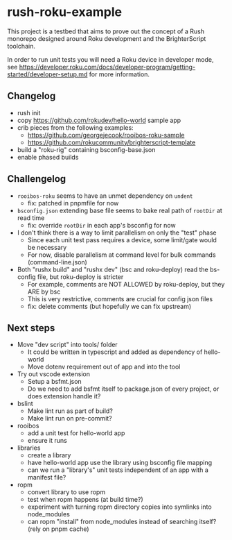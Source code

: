 # rush-roku-example

This project is a testbed that aims to prove out the concept of a Rush monorepo designed around Roku development and the BrighterScript toolchain.

In order to run unit tests you will need a Roku device in developer mode, see https://developer.roku.com/docs/developer-program/getting-started/developer-setup.md for more information.

## Changelog

 - rush init
 - copy https://github.com/rokudev/hello-world sample app
 - crib pieces from the following examples:
   - https://github.com/georgejecook/rooibos-roku-sample
   - https://github.com/rokucommunity/brighterscript-template
 - build a "roku-rig" containing bsconfig-base.json
 - enable phased builds

## Challengelog

 - `rooibos-roku` seems to have an unmet dependency on `undent`
   - fix: patched in pnpmfile for now
 - `bsconfig.json` extending base file seems to bake real path of `rootDir` at read time
   - fix: override `rootDir` in each app's bsconfig for now
 - I don't think there is a way to limit parallelism on only the "test" phase
   - Since each unit test pass requires a device, some limit/gate would be necessary
   - For now, disable parallelism at command level for bulk commands (command-line.json)
 - Both "rushx build" and "rushx dev" (bsc and roku-deploy) read the bs-config file, but roku-deploy is stricter
   - For example, comments are NOT ALLOWED by roku-deploy, but they ARE by bsc
   - This is very restrictive, comments are crucial for config json files
   - fix: delete comments (but hopefully we can fix upstream)

## Next steps

 - Move "dev script" into tools/ folder
   - It could be written in typescript and added as dependency of hello-world
   - Move dotenv requirement out of app and into the tool
 - Try out vscode extension
   - Setup a bsfmt.json
   - Do we need to add bsfmt itself to package.json of every project, or does extension handle it?
 - bslint
   - Make lint run as part of build?
   - Make lint run on pre-commit?
 - rooibos
   - add a unit test for hello-world app
   - ensure it runs
 - libraries
   - create a library
   - have hello-world app use the library using bsconfig file mapping
   - can we run a "library's" unit tests independent of an app with a manifest file?
 - ropm
   - convert library to use ropm
   - test when ropm happens (at build time?)
   - experiment with turning ropm directory copies into symlinks into node_modules
   - can ropm "install" from node_modules instead of searching itself? (rely on pnpm cache)

